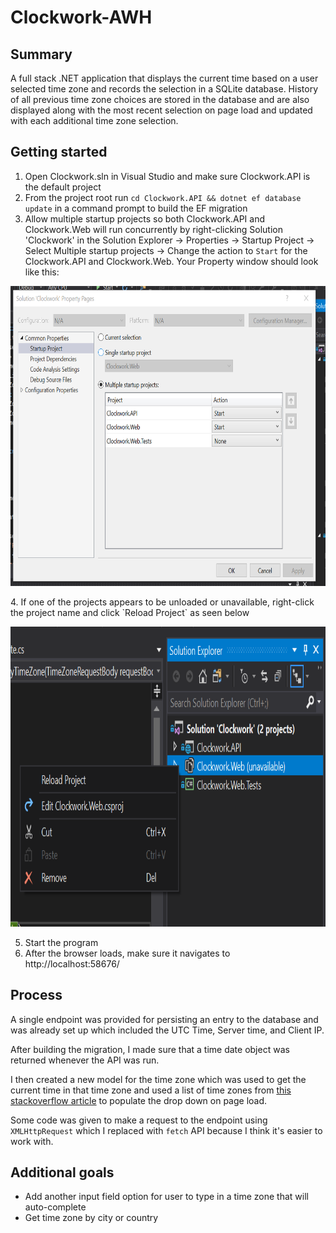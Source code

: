 # Clockwork-AWH

## Summary

A full stack .NET application that displays the current time based on a user selected time zone and records the selection in a SQLite database. History of all previous time zone choices are stored in the database and are also displayed along with the most recent selection on page load and updated with each additional time zone selection.

## Getting started

1. Open Clockwork.sln in Visual Studio and make sure Clockwork.API is the default project
2. From the project root run `cd Clockwork.API && dotnet ef database update` in a command prompt to build the EF migration
3. Allow multiple startup projects so both Clockwork.API and Clockwork.Web will run concurrently by right-clicking Solution 'Clockwork' in the Solution Explorer -> Properties -> Startup Project -> Select Multiple startup projects -> Change the action to `Start` for the Clockwork.API and Clockwork.Web. Your Property window should look like this:
<p align="center"><img src="https://raw.githubusercontent.com/shabnamrahmed/Clockwork-AWH/master/Screenshots/allprojects.PNG" width="640" height="480"/></p>
4. If one of the projects appears to be unloaded or unavailable, right-click the project name and click `Reload Project` as seen below
<p align="center"><img src="https://raw.githubusercontent.com/shabnamrahmed/Clockwork-AWH/master/Screenshots/reload.png" width="640" height="480"/></p>

5. Start the program
6. After the browser loads, make sure it navigates to http://localhost:58676/

## Process

 A single endpoint was provided for persisting an entry to the database and was already set up which included the UTC Time, Server time, and Client IP. 

After building the migration, I made sure that a time date object was returned whenever the API was run.  

I  then created a new model for the time zone which was used to get the current time in that time zone and used a list of time zones from [this stackoverflow article](https://stackoverflow.com/questions/7908343/list-of-timezone-ids-for-use-with-findtimezonebyid-in-c) to populate the drop down on page load.  

Some code was given to make a request to the endpoint using `XMLHttpRequest` which I replaced with `fetch` API because I think it's easier to work with.

## Additional goals

* Add another input field option for user to type in a time zone that will auto-complete 
* Get time zone by city or country
 



